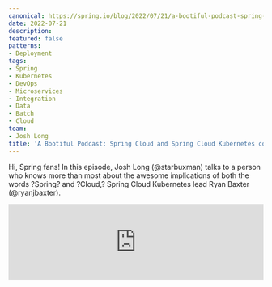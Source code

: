 ```yaml
---
canonical: https://spring.io/blog/2022/07/21/a-bootiful-podcast-spring-cloud-and-spring-cloud-kubernetes-contributor-ryan-baxter
date: 2022-07-21
description: 
featured: false
patterns:
- Deployment
tags:
- Spring
- Kubernetes
- DevOps
- Microservices
- Integration
- Data
- Batch
- Cloud
team:
- Josh Long
title: 'A Bootiful Podcast: Spring Cloud and Spring Cloud Kubernetes contributor Ryan Baxter'
---
```


<div>
 <p>Hi, Spring fans! In this episode, Josh Long (@starbuxman) talks to a person who knows more than most about the awesome implications of both the words ?Spring? and ?Cloud,? Spring Cloud Kubernetes lead Ryan Baxter (@ryanjbaxter).</p><iframe title="Spring Cloud Kubernetes contributor Ryan Baxter " allowtransparency="true" height="150" width="100%" style="border: none; min-width: min(100%, 430px);" scrolling="no" data-name="pb-iframe-player" src="https://www.podbean.com/player-v2/?i=4wins-127c60a-pb&amp;from=pb6admin&amp;share=1&amp;download=1&amp;rtl=0&amp;fonts=Arial&amp;skin=1&amp;font-color=&amp;logo_link=episode_page&amp;btn-skin=7"></iframe>
</div>

